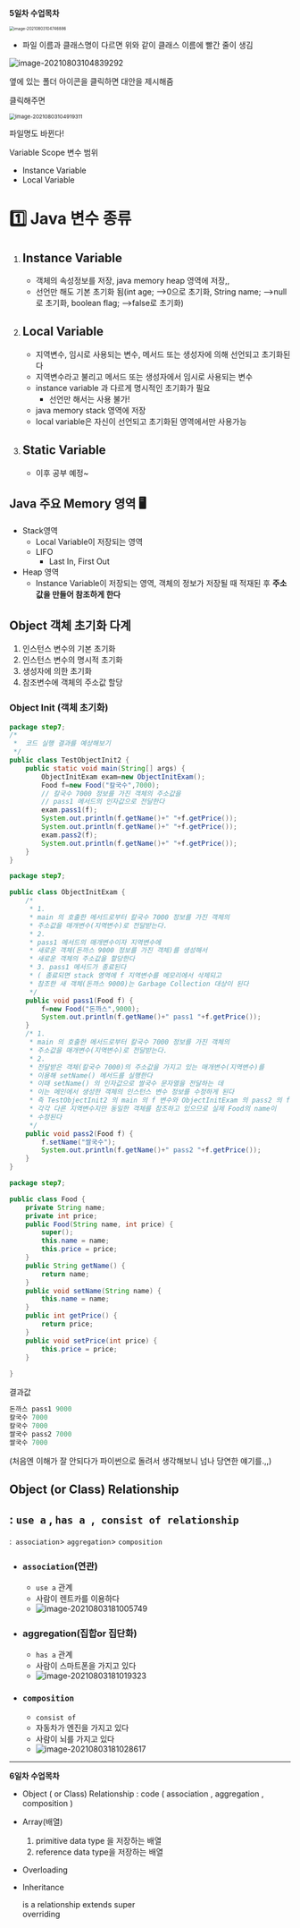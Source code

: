 **5일차 수업목차**

<img src="KOSTA_0803.assets/image-20210803104746886.png" alt="image-20210803104746886" style="zoom:50%;" />

- 파일 이름과 클래스명이 다르면 위와 같이 클래스 이름에 빨간 줄이 생김

![image-20210803104839292](KOSTA_0803.assets/image-20210803104839292.png)

옆에 있는 폴더 아이콘을 클릭하면 대안을 제시해줌

클릭해주면

<img src="KOSTA_0803.assets/image-20210803104919311.png" alt="image-20210803104919311" style="zoom:67%;" />

파일명도 바뀐다!



Variable Scope 변수 범위

- Instance Variable
- Local Variable

# :one: Java 변수 종류

1. ## Instance Variable

   - 객체의 속성정보를 저장, java memory heap 영역에 저장,,
   - 선언만 해도 기본 초기화 됨(int age; -->0으로 초기화, String name; -->null로 초기화, boolean flag; -->false로 초기화)

2. ## Local Variable

   - 지역변수, 임시로 사용되는 변수, 메서드 또는 생성자에 의해 선언되고 초기화된다
   - 지역변수라고 불리고 메서드 또는 생성자에서 임시로 사용되는 변수
   - instance variable 과 다르게 명시적인 초기화가 필요
     - 선언만 해서는 사용 불가!
   - java memory stack 영역에 저장
   - local variable은 자신이 선언되고 초기화된 영역에서만 사용가능

   

3. ## Static Variable

   - 이후 공부 예정~



## Java 주요 Memory 영역 🖥️

- Stack영역
  - Local Variable이 저장되는 영역
  - LIFO
    - Last In, First Out
- Heap 영역
  - Instance Variable이 저장되는 영역, 객체의 정보가 저장될 때 적재된 후 **주소값을 만들어 참조하게 한다**





## Object 객체 초기화 다계

1. 인스턴스 변수의 기본 초기화
2. 인스턴스 변수의 명시적 초기화
3. 생성자에 의한 초기화
4. 참조변수에 객체의 주소값 할당

### Object Init (객체 초기화)

```java
package step7;
/*
 *  코드 실행 결과를 예상해보기 
 */
public class TestObjectInit2 {
	public static void main(String[] args) {
		ObjectInitExam exam=new ObjectInitExam();
		Food f=new Food("칼국수",7000);		
		// 칼국수 7000 정보를 가진 객체의 주소값을 
		// pass1 메서드의 인자값으로 전달한다 
		exam.pass1(f);
		System.out.println(f.getName()+" "+f.getPrice());
		System.out.println(f.getName()+" "+f.getPrice());
		exam.pass2(f);
		System.out.println(f.getName()+" "+f.getPrice());
	}
}
```

```java
package step7;

public class ObjectInitExam {
	/*
	 * 1.
	 * main 의 호출한 메서드로부터 칼국수 7000 정보를 가진 객체의
	 * 주소값을 매개변수(지역변수)로 전달받는다.
	 * 2. 
	 * pass1 메서드의 매개변수이자 지역변수에 
	 * 새로운 객체(돈까스 9000 정보를 가진 객체)를 생성해서 
	 * 새로운 객체의 주소값을 할당한다 
	 * 3. pass1 메서드가 종료된다
	 * ( 종료되면 stack 영역에 f 지역변수를 메모리에서 삭제되고 
	 * 참조한 새 객체(돈까스 9000)는 Garbage Collection 대상이 된다
	 */
	public void pass1(Food f) {
		f=new Food("돈까스",9000);
		System.out.println(f.getName()+" pass1 "+f.getPrice());
	}
	/* 1.
	 * main 의 호출한 메서드로부터 칼국수 7000 정보를 가진 객체의
	 * 주소값을 매개변수(지역변수)로 전달받는다.
	 * 2. 
	 * 전달받은 객체(칼국수 7000)의 주소값을 가지고 있는 매개변수(지역변수)를
	 * 이용해 setName() 메서드를 실행한다 
	 * 이때 setName() 의 인자값으로 쌀국수 문자열을 전달하는 데 
	 * 이는 메인에서 생성한 객체의 인스턴스 변수 정보를 수정하게 된다 
	 * 즉 TestObjectInit2 의 main 의 f 변수와 ObjectInitExam 의 pass2 의 f 변수는
	 * 각각 다른 지역변수지만 동일한 객체를 참조하고 있으므로 실제 Food의 name이
	 * 수정된다 
	 */
	public void pass2(Food f) {
		f.setName("쌀국수");
		System.out.println(f.getName()+" pass2 "+f.getPrice());
	}
}
```

```java
package step7;

public class Food {
	private String name;
	private int price;
	public Food(String name, int price) {
		super();
		this.name = name;
		this.price = price;
	}
	public String getName() {
		return name;
	}
	public void setName(String name) {
		this.name = name;
	}
	public int getPrice() {
		return price;
	}
	public void setPrice(int price) {
		this.price = price;
	}
	
}
```

결과값

```java
돈까스 pass1 9000
칼국수 7000
칼국수 7000
쌀국수 pass2 7000
쌀국수 7000
```



(처음엔 이해가 잘 안되다가 파이썬으로 돌려서 생각해보니 넘나 당연한 얘기를.,,)





## Object (or Class) Relationship

## : ``use a`` , ``has a ``,`` consist of relationship``

:`` association``> ``aggregation``> ``composition``

- ### ``association``(연관)

  - ``use a`` 관계
  - 사람이 렌트카를 이용하다
  - ![image-20210803181005749](KOSTA_0803.assets/image-20210803181005749.png)

  

- ### aggregation(집합or 집단화)

  - ``has a`` 관계
  - 사람이 스마트폰을 가지고 있다
  - ![image-20210803181019323](KOSTA_0803.assets/image-20210803181019323.png)

- ### ``composition``

  - ``consist of``
  - 자동차가 엔진을 가지고 있다
  - 사람이 뇌를 가지고 있다
  - ![image-20210803181028617](KOSTA_0803.assets/image-20210803181028617.png)

---------

  **6일차 수업목차**
  - Object ( or Class) Relationship : code ( association , aggregation , composition )
  - Array(배열)

  	1. primitive data type 을 저장하는 배열 
  	2. reference data type을 저장하는 배열 
  - Overloading 
  
  - Inheritance 

  	 is a relationship 
  	 extends 
  	 super 	
  	 overriding 